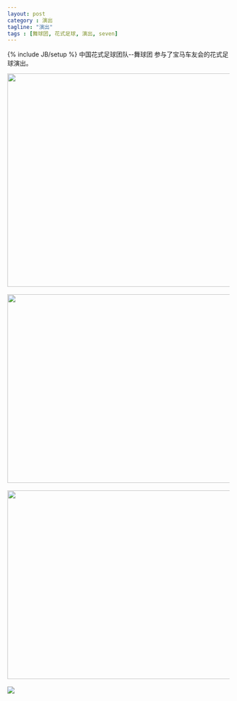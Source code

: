 ```yaml
---
layout: post
category : 演出
tagline: "演出"
tags : [舞球团, 花式足球, 演出, seven]
---
```

{% include JB/setup %}
中国花式足球团队--舞球团 参与了宝马车友会的花式足球演出。
<div><a href="http://blog.photo.sina.com.cn/showpic.html#url=http://album.sina.com.cn/pic/001T406egy6FDjOcU3H65" target="_blank"><img src="http://s6.sinaimg.cn/mw690/001T406egy6FDjOcU3H65&amp;690" width="640" height="484" name="image_operate_17271389179458587" id="image_operate_7651394877614669"></a><br>
<br>
<a href="http://blog.photo.sina.com.cn/showpic.html#url=http://album.sina.com.cn/pic/001T406egy6FDjOhLAK1a" target="_blank"><img src="http://s11.sinaimg.cn/mw690/001T406egy6FDjOhLAK1a&amp;690" width="640" height="428" name="image_operate_89061389179451115" id="image_operate_24401394877615372"></a><br>
<br>
<a href="http://blog.photo.sina.com.cn/showpic.html#url=http://album.sina.com.cn/pic/001T406egy6FDjOmzBZ0f" target="_blank"><img src="http://s16.sinaimg.cn/mw690/001T406egy6FDjOmzBZ0f&amp;690" width="640" height="428" name="image_operate_31031389179451819" id="image_operate_73521394877615716"></a><br>
<br>
<a href="http://blog.photo.sina.com.cn/showpic.html#url=http://album.sina.com.cn/pic/001T406egy6FDjOrdeZfd" target="_blank"><img src="http://s14.sinaimg.cn/mw690/001T406egy6FDjOrdeZfd&amp;690" name="image_operate_93151389179435460" id="image_operate_65211394877616075"></a><br>
<br></div>

